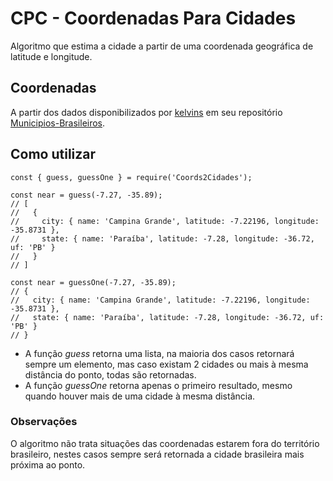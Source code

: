 # CPC - Coordenadas Para Cidades
Algoritmo que estima a cidade a partir de uma coordenada geográfica de latitude e longitude.

## Coordenadas
A partir dos dados disponibilizados por [kelvins](https://github.com/kelvins) em seu repositório [Municipios-Brasileiros](https://github.com/kelvins/Municipios-Brasileiros).

## Como utilizar
```
const { guess, guessOne } = require('Coords2Cidades');

const near = guess(-7.27, -35.89);
// [
//   {
//     city: { name: 'Campina Grande', latitude: -7.22196, longitude: -35.8731 },
//     state: { name: 'Paraíba', latitude: -7.28, longitude: -36.72, uf: 'PB' }
//   }
// ]

const near = guessOne(-7.27, -35.89);
// {
//   city: { name: 'Campina Grande', latitude: -7.22196, longitude: -35.8731 },
//   state: { name: 'Paraíba', latitude: -7.28, longitude: -36.72, uf: 'PB' }
// }
```

- A função *guess* retorna uma lista, na maioria dos casos retornará sempre um elemento, mas caso existam 2 cidades ou mais à mesma distância do ponto, todas são retornadas.
- A função *guessOne* retorna apenas o primeiro resultado, mesmo quando houver mais de uma cidade à mesma distância.

### Observações
O algoritmo não trata situações das coordenadas estarem fora do território brasileiro, nestes casos sempre será retornada a cidade brasileira mais próxima ao ponto.